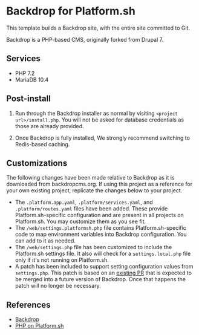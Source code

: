 # Backdrop for Platform.sh

This template builds a Backdrop site, with the entire site committed to Git.

Backdrop is a PHP-based CMS, originally forked from Drupal 7.

## Services

* PHP 7.2
* MariaDB 10.4

## Post-install

1. Run through the Backdrop installer as normal by visiting `<project url>/install.php`.  You will not be asked for database credentials as those are already provided.

2. Once Backdrop is fully installed, We strongly recommend switching to Redis-based caching.

## Customizations

The following changes have been made relative to Backdrop as it is downloaded from backdropcms.org.  If using this project as a reference for your own existing project, replicate the changes below to your project.

* The `.platform.app.yaml`, `.platform/services.yaml`, and `.platform/routes.yaml` files have been added.  These provide Platform.sh-specific configuration and are present in all projects on Platform.sh.  You may customize them as you see fit.
* The `/web/settings.platformsh.php` file contains Platform.sh-specific code to map environment variables into Backdrop configuration. You can add to it as needed.
* The `/web/settings.php` file has been customized to include the Platform.sh settings file.  It also will check for a `settings.local.php` file only if it's not running on Platform.sh.
* A patch has been included to support setting configuration values from `settings.php`.  This patch is based on an [existing PR](https://github.com/backdrop/backdrop/pull/2964) that is expected to be merged into a future version of Backdrop.  Once that happens the patch will no longer be necessary.

## References

* [Backdrop](https://backdropcms.org/)
* [PHP on Platform.sh](https://docs.platform.sh/languages/php.html)
